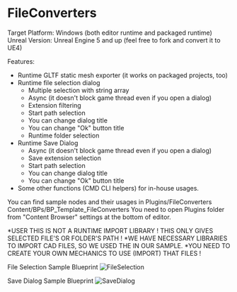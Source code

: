 # FileConverters
 
Target Platform: Windows (both editor runtime and packaged runtime)
Unreal Version: Unreal Engine 5 and up (feel free to fork and convert it to UE4)

Features:
- Runtime GLTF static mesh exporter (it works on packaged projects, too)
- Runtime file selection dialog
	- Multiple selection with string array
	- Async (it doesn't block game thread even if you open a dialog)
	- Extension filtering
	- Start path selection
	- You can change dialog title
	- You can change "Ok" button title
	- Runtime folder selection
- Runtime Save Dialog
	- Async (it doesn't block game thread even if you open a dialog) 
	- Save extension selection
	- Start path selection
	- You can change dialog title
	- You can change "Ok" button title
- Some other functions (CMD CLI helpers) for in-house usages.

You can find sample nodes and their usages in Plugins/FileConverters Content/BPs/BP_Template_FileConverters
You need to open Plugins folder from "Content Browser" settings at the bottom of editor.

*USER THIS IS NOT A RUNTIME IMPORT LIBRARY ! THIS ONLY GIVES SELECTED FILE'S OR FOLDER'S PATH !
*WE HAVE NECESSARY LIBRARIES TO IMPORT CAD FILES, SO WE USED THE IN OUR SAMPLE.
*YOU NEED TO CREATE YOUR OWN MECHANICS TO USE (IMPORT) THAT FILES !

File Selection Sample Blueprint
![FileSelection](https://user-images.githubusercontent.com/10528447/201652963-b730b091-3be8-47e6-a534-33eb607d8880.jpg)

Save Dialog Sample Blueprint
![SaveDialog](https://user-images.githubusercontent.com/10528447/201652972-f93f7351-f665-4f24-ab5a-7e75b249dd22.jpg)
